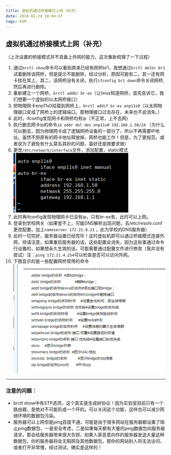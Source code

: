 ```yaml
---
title: 虚拟机通过桥接模式上网（补充）
date: 2018-03-24 18:04:47
tags: KVM
---
```


## 虚拟机通过桥接模式上网（补充）

（上次设置的桥接模式并不具备上外网的能力，这次重新梳理了一下过程）

1. 通过`brctl show`命令可以看到原来已经有网桥br1，我想通过`brctl delbr br1`试着删除该网桥，但是提示不能删除，经过分析，原因可能有二，其一还有网卡挂在其上，其二，该网桥没有关闭，执行`ifconfig br1 down`命令关闭网桥,然后再进行删除。
2. 重新建立一个网桥，`brctl addbr br-ex`（让linux知道网桥，首先告诉它，我们想要一个虚拟的以太网桥接口）
3. 把物理网卡enp11s0挂载到网桥上，`brctl addif br-ex enp11s0`（以太网物理接口变成了网桥上的逻辑端口。那物理接口过去存在，未来也不会消失。）
4. 此时，ifconfig发现网卡和网桥均有ip（不正常，上不去网）
5. 执行删去网卡ip的命令`id addr del dev enp11s0 192.168.1.50/24`
  （为什么可以删去，因为物理网卡成了逻辑网桥设备的一部分了，所以不再需要IP地址。虽然不把原有的网卡地址释放掉，网桥也能工作！但是，为了更规范，或者说为了避免有什幺莫名其妙的问题，最好还是按要求做）
6. 更改`/etc/network/interface`文件，添加配置，static模式
![image](https://github.com/sjt157/MarkDownPhotos/raw/master/KVM_BRIGE_ADD/1.png)
7. 此时再ifconfig发现物理网卡已没有ip，只有br-ex有，此时可以上网。
8. 登录到学校网关（如果登不上，可能DNS解析出现问题，去/etc/resolv.conf更改配置，加上`nameserver 172.21.0.21`  ，此为学校的DNS服务器）
9. 此时一切完好，服务器设置已经完毕！这时虚拟机即可以通过桥接模式连接外网，但请注意，如果重启服务器的话，这些配置会消失，因为这些事通过命令行设置的，如果想永久生效的话，可能需要通过配置文件进行修改（我并没有尝试）注：`ping 172.21.4.254`可以检查是否可以访问外网。
10. 下图显示的是一些配置网桥常用的命令
![image](https://github.com/sjt157/MarkDownPhotos/raw/master/KVM_BRIGE_ADD/2.png)

---
### 注意的问题：
* brctl show中有STP选项，这个其实是生成树协议！因为实验室目前只有一个路由器，是绝对不可能形成一个环的。可以关闭这个功能，这样也可以减少网络环境的数据包污染。
* 服务器可以上网但是ping百度不通，可能是由于很多网站在服务器都设置了阻止ping数据包，一是安全考虑，二是如果每天都有大量的ping数据包向服务器请求，那会给服务器带来很大负担，如果人家恶意向你的服务器发送大量这种数据包，你的服务器将会无暇顾及其他数据包，那你的网站别人将无法访问，或者打开非常慢，经过测试，确实是这样的！
